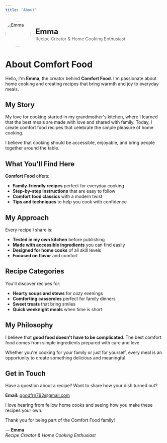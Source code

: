 ```yaml
---
title: "About"
---
```


<div style="display: flex; align-items: center; gap: 1rem; margin-bottom: 2rem;">
  <img src="/images/chef.png" alt="Emma" style="width: 80px; height: 80px; border-radius: 50%; object-fit: cover;">
  <div>
    <h2 style="margin: 0; font-size: 1.5rem; font-weight: bold;">Emma</h2>
    <p style="margin: 0; color: #666;">Recipe Creator & Home Cooking Enthusiast</p>
  </div>
</div>

# About Comfort Food

Hello, I'm **Emma**, the creator behind **Comfort Food**. I'm passionate about home cooking and creating recipes that bring warmth and joy to everyday meals.

## My Story

My love for cooking started in my grandmother's kitchen, where I learned that the best meals are made with love and shared with family. Today, I create comfort food recipes that celebrate the simple pleasure of home cooking.

I believe that cooking should be accessible, enjoyable, and bring people together around the table.

## What You'll Find Here

**Comfort Food** offers:

- **Family-friendly recipes** perfect for everyday cooking
- **Step-by-step instructions** that are easy to follow
- **Comfort food classics** with a modern twist
- **Tips and techniques** to help you cook with confidence

## My Approach

Every recipe I share is:
- **Tested in my own kitchen** before publishing
- **Made with accessible ingredients** you can find easily
- **Designed for home cooks** of all skill levels
- **Focused on flavor** and comfort

## Recipe Categories

You'll discover recipes for:
- **Hearty soups and stews** for cozy evenings
- **Comforting casseroles** perfect for family dinners
- **Sweet treats** that bring smiles
- **Quick weeknight meals** when time is short

## My Philosophy

I believe that **good food doesn't have to be complicated**. The best comfort food comes from simple ingredients prepared with care and love.

Whether you're cooking for your family or just for yourself, every meal is an opportunity to create something delicious and meaningful.

## Get in Touch

Have a question about a recipe? Want to share how your dish turned out?

**Email:** goodfrn792@gmail.com

I love hearing from fellow home cooks and seeing how you make these recipes your own.

Thank you for being part of the Comfort Food family!

— **Emma**  
*Recipe Creator & Home Cooking Enthusiast*
